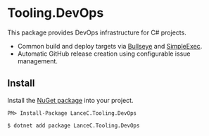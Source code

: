 Tooling.DevOps
===

[nuget]: https://www.nuget.org/packages/LanceC.Tooling.DevOps/

This package provides DevOps infrastructure for C# projects.
- Common build and deploy targets via [Bullseye](https://www.nuget.org/packages/Bullseye) and [SimpleExec](https://www.nuget.org/packages/SimpleExec).
- Automatic GitHub release creation using configurable issue management.

## Install

Install the [NuGet package][nuget] into your project.

``` shell
PM> Install-Package LanceC.Tooling.DevOps
```
``` shell
$ dotnet add package LanceC.Tooling.DevOps
```
